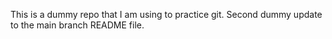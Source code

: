 This is a dummy repo that I am using to practice git.
Second dummy update to the main branch README file.
